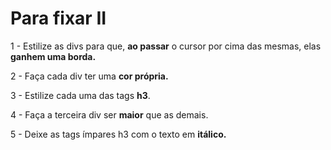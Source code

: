# Para fixar II

1 - Estilize as divs para que, **ao passar** o cursor por cima das mesmas, elas **ganhem uma borda.**

2 - Faça cada div ter uma **cor própria.**

3 - Estilize cada uma das tags **h3**.

4 - Faça a terceira div ser **maior** que as demais.

5 - Deixe as tags ímpares h3 com o texto em **itálico.**
